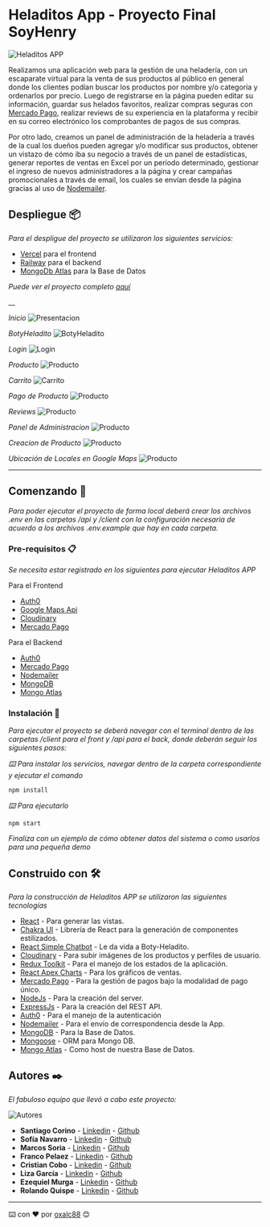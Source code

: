 # Heladitos App - Proyecto Final SoyHenry

![Heladitos APP](./App%20Images/BannerHeladitos%20App.jpg)

Realizamos una aplicación web para la gestión de una heladería, con un escaparate virtual para la venta de sus productos al público en general donde los clientes podían buscar los productos por nombre y/o categoría y ordenarlos por precio. Luego de registrarse en la página pueden editar su información, guardar sus helados favoritos, realizar compras seguras con [Mercado Pago](https://www.mercadopago.com.pe/developers/es), realizar reviews de su experiencia en la plataforma y recibir en su correo electrónico los comprobantes de pagos de sus compras.


Por otro lado, creamos un panel de administración de la heladería a través de la cual los dueños pueden agregar y/o modificar sus productos, obtener un vistazo de cómo iba su negocio a través de un panel de estadísticas, generar reportes de ventas en Excel por un período determinado, gestionar el ingreso de nuevos administradores a la página y crear campañas promocionales a través de email, los cuales se envían desde la página gracias al uso de [Nodemailer](https://nodemailer.com/about/).

## Despliegue 📦

_Para el despligue del proyecto se utilizaron los siguientes servicios:_

* [Vercel](vercel.com) para el frontend
* [Railway](https://railway.app/) para el backend
* [MongoDb Atlas](https://www.mongodb.com/es/atlas/database) para la Base de Datos

 _Puede ver el proyecto completo [aquí](https://heladitos-app.vercel.app/)_

__

_Inicio_
![Presentacion](./App%20Images/1.%20Presentaci%C3%B3n.png)

_BotyHeladito_
![BotyHeladito](./App%20Images/2.%20BotyHeladito.png)

_Login_
![Login](./App%20Images/13.%20Authenticacion.png)

_Producto_
![Producto](./App%20Images/2.%20Producto.png)

_Carrito_
![Carrito](./App%20Images/3.%20Carrito%20de%20Compra.png)

_Pago de Producto_
![Producto](./App%20Images/5.%20CheckoutMercadoPago2.png)

_Reviews_
![Producto](./App%20Images/14.%20Reviews.png)

_Panel de Administracion_
![Producto](./App%20Images/9.%20Panel%20de%20Admin%20Home.png)

_Creacion de Producto_
![Producto](./App%20Images/10.%20Creacion%20de%20Producto.png)

_Ubicación de Locales en Google Maps_
![Producto](./App%20Images/16.%20Ubicacion.png)

___


## Comenzando 🚀

_Para poder ejecutar el proyecto de forma local deberá crear los archivos .env en las carpetas /api y /client con la configuración necesaria de acuerdo a los archivos .env.example que hay en cada carpeta._



### Pre-requisitos 📋

_Se necesita estar registrado en los siguientes para ejecutar Heladitos APP_

Para el Frontend

* [Auth0](https://auth0.com/es)
* [Google Maps Api](https://developers.google.com/maps)
* [Cloudinary](https://cloudinary.com/documentation/image_upload_api_reference)
* [Mercado Pago](https://www.mercadopago.com.pe/developers/es)


Para el Backend

* [Auth0](https://auth0.com/es)
* [Mercado Pago](https://www.mercadopago.com.pe/developers/es)
* [Nodemailer](https://nodemailer.com/about/)
* [MongoDB](https://www.mongodb.com/)
* [Mongo Atlas](https://www.mongodb.com/es/atlas/database)

### Instalación 🔧

_Para ejecutar el proyecto se deberá navegar con el terminal dentro de las carpetas /client para el front y /api para el back, donde deberán seguir los siguientes pasos:_


_⌨️ Para instalar los servicios, navegar dentro de la carpeta correspondiente y ejecutar el comando_

```
npm install
```

_⌨️ Para ejecutarlo_

```
npm start
```

_Finaliza con un ejemplo de cómo obtener datos del sistema o como usarlos para una pequeña demo_


## Construido con 🛠️

_Para la construcción de Heladitos APP se utilizaron las siguientes tecnologías_

* [React](https://es.reactjs.org/) - Para generar las vistas.
* [Chakra UI](https://chakra-ui.com/) - Librería de React para la generación de componentes estilizados.
* [React Simple Chatbot](https://lucasbassetti.com.br/react-simple-chatbot/) - Le da vida a Boty-Heladito.
* [Cloudinary](https://cloudinary.com/documentation/image_upload_api_reference) - Para subir imágenes de los productos y perfiles de usuario.
* [Redux Toolkit](https://redux-toolkit.js.org/) - Para el manejo de los estados de la aplicación.
* [React Apex Charts](https://apexcharts.com/docs/react-charts/) - Para los gráficos de ventas.
* [Mercado Pago](https://www.mercadopago.com.pe/developers/es) - Para la gestión de pagos bajo la modalidad de pago único.
* [NodeJs](https://nodejs.org/en/) - Para la creación del server.
* [ExpressJs](https://expressjs.com/es/) - Para la creación del REST API.
* [Auth0](https://auth0.com/es) - Para el manejo de la autenticación
* [Nodemailer](https://nodemailer.com/about/) - Para el envío de correspondencia desde la App.
* [MongoDB](https://www.mongodb.com/) - Para la Base de Datos.
* [Mongoose](https://mongoosejs.com/) - ORM para Mongo DB.
* [Mongo Atlas](https://www.mongodb.com/es/atlas/database) - Como host de nuestra Base de Datos.

## Autores ✒️

_El fabuloso equipo que llevó a cabo este proyecto:_

![Autores](./App%20Images/15.%20Equipo.png)

* **Santiago Corino** - [Linkedin](https://www.linkedin.com/in/santiago-corino-720153b9/) - [Github](https://github.com/SantiCorino)
* **Sofía Navarro** - [Linkedin](https://www.linkedin.com/in/navarro-sofiar/) - [Github](https://github.com/NavarroSofiar)
* **Marcos Soria** - [Linkedin](https://www.linkedin.com/in/marcos-soria-fullstack/) - [Github](https://github.com/Marcos1up)
* **Franco Pelaez** - [Linkedin](https://www.linkedin.com/in/franco-pelaez/) - [Github](https://github.com/FrancoPelz)
* **Cristian Cobo** - [Linkedin](https://www.linkedin.com/in/cristian-cobo-211365227/) - [Github](https://github.com/cris341)
* **Liza García** - [Linkedin](https://www.linkedin.com/in/lizags/) - [Github](https://github.com/LizaGS)
* **Ezequiel Murga** - [Linkedin](https://www.linkedin.com/in/ezequiel-murga-pereyra/) - [Github](https://github.com/exekyelmurga)
* **Rolando Quispe** - [Linkedin](https://www.linkedin.com/in/rolando-quispe/) - [Github](https://github.com/oxalc88)


---
⌨️ con ❤️ por [oxalc88](https://github.com/oxalc88) 😊